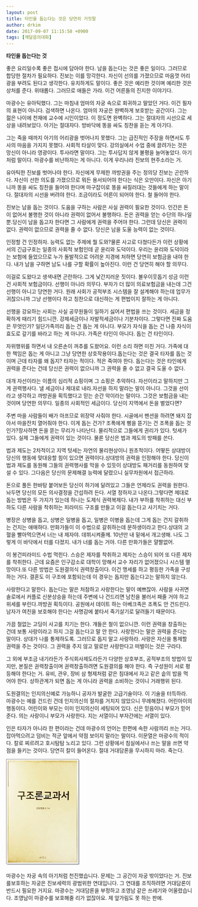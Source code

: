 ```yaml
---
layout: post
title: 타인을 돕는다는 것은 당연히 거짓말
author: drkim
date: 2017-09-07 11:15:58 +0900
tags: [깨달음의대화]
---
```


**타인을 돕는다는 것**

  


좋은 요리일수록 좋은 접시에 담아야 한다. 남을 돕는다는 것은 좋은 일이다. 그러므로 합당한 절차가 필요하다. 진보는 이를 망각한다. 자신이 선의를 가졌으므로 마음껏 어리광을 부려도 된다고 생각한다. 유치하게도 말이다. 좋은 것은 예리한 것이며 예리한 것은 상처를 준다. 위태롭다. 그러므로 애들은 가라. 이건 어른들의 진지한 이야기다.

  


마광수는 유아틱했다. 그는 마침내 엄마의 자궁 속으로 회귀하고 말았던 거다. 이건 필자의 표현이 아니다. 검색하면 나온다. 엄마의 자궁은 완벽하게 보호받는 공간이다. 그는 젊은 나이에 천재에 교수에 시인이었다. 이 정도면 완벽하다. 그는 절대자의 시선으로 세상을 내려보았다. 아기는 절대자다. 방바닥에 똥을 싸도 칭찬을 듣는 게 아기다. 

  


그는 죽을 때까지 아기의 어리광을 벗어나지 못했다. 그는 급진적인 주장을 하면서도 투사의 마음을 가지지 못했다. 사회적 타살이 맞다. 강의실에서 수업 중에 끌려가는 것은 망신이 아니라 영광이다. 투사라면 말이다. 그는 투사답지 않게 불평을 늘어놓았다. 아기처럼 말이다. 마광수를 비난하자는 게 아니다. 이게 우리나라 진보의 현주소라는 거. 

  


유아틱한 진보를 벗어나야 한다. 자신에게 무제한 까방권을 주는 정의당 진보는 곤란하다. 자신이 선한 의도를 가졌으므로 뭐든 용서되어야 한다는 식은 오만이다. 자신은 아기니까 똥을 싸도 칭찬을 들어야 한다며 마구잡이로 똥을 싸질러대는 것들에게 하는 말이다. 절대자의 시선을 버려야 한다. 조금이라도 어른이 되어야 한다. 철 들어야 한다.

  


진보는 남을 돕는 것이다. 도움을 구하는 사람은 사실 권력이 필요한 것이다. 인간은 돈이 없어서 불행한 것이 아니라 권력이 없어서 불행하다. 돈은 권력을 얻는 수단의 하나일 뿐.당신이 남을 돕고자 한다면 그 사람에게 권력을 주어야 한다. 그런데 당신은 권력이 없다. 권력이 없으므로 권력을 줄 수 없다. 당신은 남을 도울 능력이 없는 것이다.

  


인정할 건 인정하자. 능력도 없는 주제에 뭘 도와?물론 사고로 다쳤다든가 이런 상황에서의 긴급구호는 일종의 사회적 보험인데 곧 윤리와 도덕이다. 우리는 윤리와 도덕이라는 보험에 들었으므로 누가 돌발적으로 어려운 지경에 처하면 당연히 보험금을 내야 한다. 내가 남을 구하면 남도 나를 구할 확률이 높아진다. 이런 건 당연히 해야 할 의무다.

  


이걸로 도왔다고 생색내면 곤란하다. 그게 낯간지러운 짓이다. 불우이웃돕기 성금 이런 건 사회적 보험금이다. 선행이 아니라 의무다. 부자가 더 많이 의료보험금을 내는데 그건 선행이 아니고 당연한 거다. 원래 사회가 공적부조 시스템을 잘 설계해야 하는데 업무가 귀찮으니까 그냥 선행이다 하고 칭찬으로 대신하는 게 편법이지 잘하는 게 아니다.

  


선행을 강요하는 사회는 사실 공무원들이 일하기 싫어서 편법을 쓰는 것이다. 세금을 정확하게 때리기 힘드니깐. 강제세금이나 자발적세금이나 기분차이다. 그렇다면 진짜 도움은 무엇인가? 일단가족끼리 돕는 건 돕는 게 아니다. 부모가 자식을 돕는 건 나중 자식이 효도로 갚기를 바라고 하는 게 아니다. 가족은 타인이 아니다. 돕는 건 타인이다.

  


자위행위를 하면서 내 오른손이 꺼추를 도왔어요. 이런 소리 하면 미친 거다. 가족에 대한 책임은 돕는 게 아니고 그냥 당연한 상호작용이다.돕는다는 것은 결국 타자를 돕는 것이며 근데 타자를 왜 돕지? 타자는 적이다. 적은 죽여야 한다. 돕는다는 것은 타인에게 권력을 준다는 건데 당신은 권력이 없으니까 그 권력을 줄 수 없고 결국 도울 수 없다.

  


대개 자선이라는 이름의 심리적 쇼핑이며 그 쇼핑은 추악하다. 자선이라고 말하지만 그게 권력행사다. 낼 세금이나 제대로 내라.자선을 하지 말라는 말이 아니다. 그것을 선이라고 생각하고 까방권을 획득했다고 믿는 순간 악이라는 말이다. 그것은 보험금을 내는 것이며 당연한 의무다. 일종의 사회적인 세금이다. 당신이 지역에서 돈을 벌었다면?

  


주변 마을 사람들이 배가 아프므로 위장약 사줘야 한다. 시골에서 펜션을 하려면 돼지 잡아서 마을잔치 열어줘야 한다. 이게 돕는 건가? 조폭에게 삥을 뜯기는 건 조폭을 돕는 것인가?장사하면 돈을 뜯는 무리가 나타난다. 물리적으로 그들에게 권리가 있다. 텃세가 있다. 실제 그들에게 권력이 있는 것이다. 물론 당신은 법과 제도의 방패를 쓴다.

  


법과 제도는 2차적이고 지역 텃세는 자연의 물리현상이니 원초적이다. 어떻든 상대방이 당신의 행동에 맞대응할 힘이 있으면 권력이다.상대방의 권력을 인정해야 한다. 당신이 법과 제도를 동원해 그들의 권력행사를 막을 수 있듯이 상대방도 패거리를 동원하여 맞설 수 있다. 그다음은 당신의 문제해결 능력에 달렸으니 실무차원에서 접근하라.

  


돈으로 풀든 한바탕 붙어보든 당신이 하기에 달려있고 그들은 언제라도 권력을 원한다. 놔두면 당신의 모든 의사결정을 간섭하려 든다. 서열 정하자고 나온다.그렇다면 제대로 돕는 방법은 두 가지가 있는데 하나는 도제식 권력복제다. 내가 부하를 착취하는 대신 부하도 다른 사람을 착취하는 피라미드 구조를 만들고 이걸 돕는다고 사기치는 거다.

  


병장은 상병을 돕고, 상병은 일병을 돕고, 일병은 이병을 돕는데 그게 돕는 건지 갈취하는 건지는 애매하다. 만화가들이 이 수법으로 갈취하는데 문하생이라고 한다.상대의 고혈을 빨아먹으면서 너는 내 제자야. 데뷔시켜줄께. 10년만 내 밑에서 개고생해. 나도 그렇게 이 바닥에서 터를 다졌지. 내가 너를 돕는 거야. 다른 만화가들은 얄짤없어.

  


이 봉건피라미드 수법 먹힌다. 스승은 제자를 착취하고 제자는 스승이 되어 또 다른 제자를 착취한다. 근데 요즘은 인구감소로 대학이 망해서 교수 자리가 없어졌으니 시스템 멸망이다.또 다른 방법은 도원결의식 권력창출이다. 이건 맹세를 하고 평등한 가족을 구성하는 거다. 결혼도 이 구조에 포함되는데 이 경우는 돕지만 돕는다고는 말하지 않는다.

  


사랑한다고 말한다. 돕는다는 말은 처참하고 사랑한다는 말이 예쁘잖아. 사람을 사귀면 솔로에서 커플로 신분상승을 하는데 주변에 나 건드리면 남친을 불러서 패줄 거야 하고 위세를 부린다.까방권 획득이다. 공원에서 데이트 하는 아베크족은 조폭도 안 건드린다. 남자가 여친을 보호해야 한다는 사명감에 붙타서 죽기살기로 달려들기 때문이다.

  


가끔 철없는 고딩이 사고를 치기는 한다. 걔들은 철이 없으니깐. 이런 권력을 창출하는 건데 보통 사랑이라고 하지 그걸 돕는다고 말 안 한다. 사랑한다는 말은 권력을 준다는 말이다. 상대가 나를 통제하도록. 그러므로 돕지 말고 사랑하라. 사랑은 자신을 통제할 권력을 주는 것이다. 그 권력을 주지 않고 말로만 사랑한다고 떠벌이는 것은 구라다.

  


그 외에 부조금 내기라든가 주식회사제도라든가 다양한 상호부조, 공적부조의 방법이 있지만, 본질은 권력창출이며 권력창출하려면 도원결의를 해야 한다. 즉 구성원이 서로 평등해야 한다는 거. 유비, 관우, 장비 삼 형제처럼 같은 침대에서 자고 같은 솥의 밥을 먹어야 한다. 상하관계가 되면 돕는 게 아니라 권력을 소비하는 것이니 거래행위 된다.

  


도원결의는 인지의신예로 가능하니 공자가 발굴한 고급기술이다. 이 기술을 터득하라. 마광수는 예를 건드린 건데 인지의신의 절차를 거치지 않았으니 무례해졌다. 어린아이의 행동이다. 어린이와 부모는 이미 인지의신이 세팅되어 있다. 신은 믿음이니 부모가 믿어준다. 의는 사랑이니 부모가 사랑한다. 지는 서열이니 부자간에는 서열이 있다.

  


인은 타자가 아니라 한 편이라는 건데 마광수의 언어는 한편에 속한 사람끼리 쓰는 거다. 잡아먹으려고 덤비는 적군 앞에서 약점 보이지 말라는 말이다. 이문열은 마광수의 적이다. 칼로 찌르려고 호시탐탐 노리고 있다. 그런 상황에서 침실에서나 쓰는 말을 쓰면 약점을 들키는 것이다. 당연히 칼이 들어온다. 절대 거대담론을 무시하지 마라. 죽는다.

  



![](/files/attach/images/198/197/883/0.jpg)   


  


마광수는 자궁 속의 아기처럼 천진했습니다. 문제는 그 공간이 자궁 밖이었다는 거. 진보를보호하는 자궁은 진보세력의 광범위한 연대입니다. 그 연대를 조직하려면 거대담론이 반드시 필요한 거지요. 마광수는 거대담론을 부정하고 조영남 같은 쓰레기와 어울렸습니다. 조영남이 마광수를 보호해줄 리가 없잖아요. 제 앞가림도 못 하는 판에.